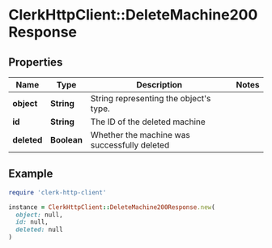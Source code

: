 # ClerkHttpClient::DeleteMachine200Response

## Properties

| Name | Type | Description | Notes |
| ---- | ---- | ----------- | ----- |
| **object** | **String** | String representing the object&#39;s type. |  |
| **id** | **String** | The ID of the deleted machine |  |
| **deleted** | **Boolean** | Whether the machine was successfully deleted |  |

## Example

```ruby
require 'clerk-http-client'

instance = ClerkHttpClient::DeleteMachine200Response.new(
  object: null,
  id: null,
  deleted: null
)
```


